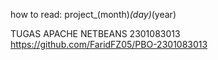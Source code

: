 how to read: project_(month)_(day)_(year)

TUGAS APACHE NETBEANS 2301083013
https://github.com/FaridFZ05/PBO-2301083013
